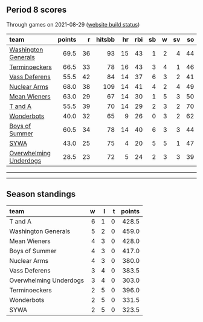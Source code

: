 

## Period 8 scores

Through games on 2021-08-29 ([website build status](https://github.com/brian-bot/pl-site/actions))


|team                                              | points|  r| hitsbb| hr| rbi| sb|  w| sv| so|   era|  whip|
|:-------------------------------------------------|------:|--:|------:|--:|---:|--:|--:|--:|--:|-----:|-----:|
|[Washington Generals](./washingtongenerals)       |   69.5| 36|     93| 15|  43|  1|  2|  4| 44| 2.746| 1.017|
|[Terminoeckers](./terminoeckers)                  |   66.5| 33|     78| 16|  43|  3|  4|  1| 46| 2.821| 1.052|
|[Vass Deferens](./vassdeferens)                   |   55.5| 42|     84| 14|  37|  6|  3|  2| 41| 4.436| 1.200|
|[Nuclear Arms](./nucleararms)                     |   68.0| 38|    109| 14|  41|  4|  2|  4| 49| 3.240| 1.120|
|[Mean Wieners](./meanwieners)                     |   63.0| 29|     67| 14|  30|  1|  5|  3| 50| 2.455| 0.927|
|[T and A](./tanda)                                |   55.5| 39|     70| 14|  29|  2|  3|  2| 70| 2.953| 1.172|
|[Wonderbots](./wonderbots)                        |   40.0| 32|     65|  9|  26|  0|  3|  2| 62| 5.027| 1.037|
|[Boys of Summer](./boysofsummer)                  |   60.5| 34|     78| 14|  40|  6|  3|  3| 44| 4.250| 1.083|
|[SYWA](./sywa)                                    |   43.0| 25|     75|  4|  20|  5|  5|  1| 47| 3.946| 1.154|
|[Overwhelming Underdogs](./overwhelmingunderdogs) |   28.5| 23|     72|  5|  24|  2|  3|  3| 39| 6.319| 1.574|

* * *
* * *

## Season standings


|team                   |  w|  l|  t| points|
|:----------------------|--:|--:|--:|------:|
|T and A                |  6|  1|  0|  428.5|
|Washington Generals    |  5|  2|  0|  459.0|
|Mean Wieners           |  4|  3|  0|  428.0|
|Boys of Summer         |  4|  3|  0|  417.0|
|Nuclear Arms           |  4|  3|  0|  380.0|
|Vass Deferens          |  3|  4|  0|  383.5|
|Overwhelming Underdogs |  3|  4|  0|  303.0|
|Terminoeckers          |  2|  5|  0|  396.0|
|Wonderbots             |  2|  5|  0|  331.5|
|SYWA                   |  2|  5|  0|  323.5|


